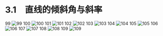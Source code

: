 # 3.1　直线的倾斜角与斜率

99
![99](../../book/人教版高中数学A版必修2/人教版高中数学A版必修2_99.png)
100
![100](../../book/人教版高中数学A版必修2/人教版高中数学A版必修2_100.png)
101
![101](../../book/人教版高中数学A版必修2/人教版高中数学A版必修2_101.png)
102
![102](../../book/人教版高中数学A版必修2/人教版高中数学A版必修2_102.png)
103
![103](../../book/人教版高中数学A版必修2/人教版高中数学A版必修2_103.png)
104
![104](../../book/人教版高中数学A版必修2/人教版高中数学A版必修2_104.png)
105
![105](../../book/人教版高中数学A版必修2/人教版高中数学A版必修2_105.png)
106
![106](../../book/人教版高中数学A版必修2/人教版高中数学A版必修2_106.png)
107
![107](../../book/人教版高中数学A版必修2/人教版高中数学A版必修2_107.png)
108
![108](../../book/人教版高中数学A版必修2/人教版高中数学A版必修2_108.png)
109
![109](../../book/人教版高中数学A版必修2/人教版高中数学A版必修2_109.png)
